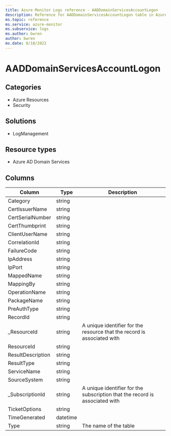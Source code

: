 ```yaml
---
title: Azure Monitor Logs reference - AADDomainServicesAccountLogon
description: Reference for AADDomainServicesAccountLogon table in Azure Monitor Logs.
ms.topic: reference
ms.service: azure-monitor
ms.subservice: logs
ms.author: bwren
author: bwren
ms.date: 8/18/2022
---
```


# AADDomainServicesAccountLogon

 

## Categories

- Azure Resources
- Security
## Solutions

- LogManagement
## Resource types

- Azure AD Domain Services




## Columns

| Column | Type | Description |
| --- | --- | --- |
| Category | string |  |
| CertIssuerName | string |  |
| CertSerialNumber | string |  |
| CertThumbprint | string |  |
| ClientUserName | string |  |
| CorrelationId | string |  |
| FailureCode | string |  |
| IpAddress | string |  |
| IpPort | string |  |
| MappedName | string |  |
| MappingBy | string |  |
| OperationName | string |  |
| PackageName | string |  |
| PreAuthType | string |  |
| RecordId | string |  |
| _ResourceId | string | A unique identifier for the resource that the record is associated with |
| ResourceId | string |  |
| ResultDescription | string |  |
| ResultType | string |  |
| ServiceName | string |  |
| SourceSystem | string |  |
| _SubscriptionId | string | A unique identifier for the subscription that the record is associated with |
| TicketOptions | string |  |
| TimeGenerated | datetime |  |
| Type | string | The name of the table |
